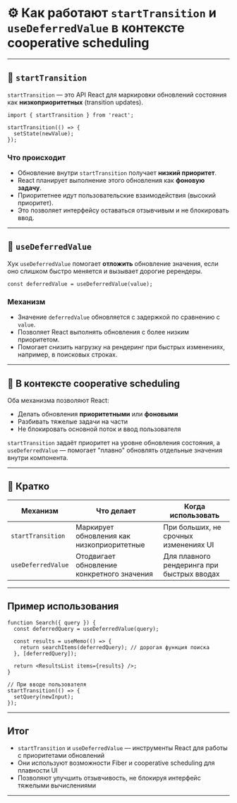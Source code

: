 # ⚙️ Как работают `startTransition` и `useDeferredValue` в контексте cooperative scheduling

---

## 🔹 `startTransition`

`startTransition` — это API React для маркировки обновлений состояния как **низкоприоритетных** (transition updates).

```tsx
import { startTransition } from 'react';

startTransition(() => {
  setState(newValue);
});
```

### Что происходит

* Обновление внутри `startTransition` получает **низкий приоритет**.
* React планирует выполнение этого обновления как **фоновую задачу**.
* Приоритетнее идут пользовательские взаимодействия (высокий приоритет).
* Это позволяет интерфейсу оставаться отзывчивым и не блокировать ввод.

---

## 🔹 `useDeferredValue`

Хук `useDeferredValue` помогает **отложить** обновление значения, если оно слишком быстро меняется и вызывает дорогие ререндеры.

```tsx
const deferredValue = useDeferredValue(value);
```

### Механизм

* Значение `deferredValue` обновляется с задержкой по сравнению с `value`.
* Позволяет React выполнять обновления с более низким приоритетом.
* Помогает снизить нагрузку на рендеринг при быстрых изменениях, например, в поисковых строках.

---

## 🧩 В контексте cooperative scheduling

Оба механизма позволяют React:

* Делать обновления **приоритетными** или **фоновыми**
* Разбивать тяжелые задачи на части
* Не блокировать основной поток и ввод пользователя

`startTransition` задаёт приоритет на уровне обновления состояния, а `useDeferredValue` — помогает "плавно" обновлять отдельные значения внутри компонента.

---

## 📌 Кратко

| Механизм           | Что делает                                 | Когда использовать                         |
| ------------------ | ------------------------------------------ | ------------------------------------------ |
| `startTransition`  | Маркирует обновления как низкоприоритетные | При больших, не срочных изменениях UI      |
| `useDeferredValue` | Отодвигает обновление конкретного значения | Для плавного рендеринга при быстрых вводах |

---

## Пример использования

```tsx
function Search({ query }) {
  const deferredQuery = useDeferredValue(query);

  const results = useMemo(() => {
    return searchItems(deferredQuery); // дорогая функция поиска
  }, [deferredQuery]);

  return <ResultsList items={results} />;
}

// При вводе пользователя
startTransition(() => {
  setQuery(newInput);
});
```

---

## Итог

* `startTransition` и `useDeferredValue` — инструменты React для работы с приоритетами обновлений
* Они используют возможности Fiber и cooperative scheduling для плавности UI
* Позволяют улучшить отзывчивость, не блокируя интерфейс тяжелыми вычислениями

---
